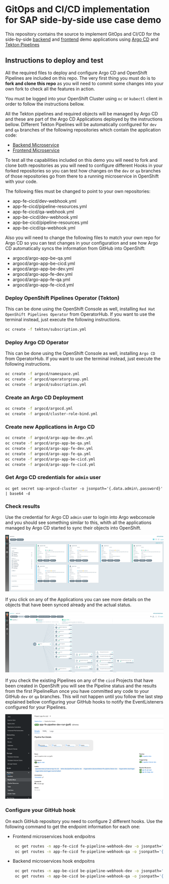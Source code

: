 # GitOps and CI/CD implementation for SAP side-by-side use case demo

This repository contains the source to implement GitOps and CI/CD for the side-by-side [backend](https://github.com/redhat-sap/sap-side-by-side-be) and [frontend](https://github.com/redhat-sap/sap-side-by-side-fe) demo applications using [Argo CD](https://argoproj.github.io/argo-cd/) and [Tekton Pipelines](https://tekton.dev/)

## Instructions to deploy and test

All the required files to deploy and configure Argo CD and OpenShift Pipelines are included on this repo. The very first thing you must do is to **fork and clone this repo** as you will need to commit some changes into your own fork to check all the features in action.

You must be logged into your OpenShift Cluster using `oc` or `kubectl` client in order to follow the instructions bellow.

All the Tekton pipelines and required objects will be managed by Argo CD and these are part of the Argo CD Applications deployed by the instructions bellow. Different Tekton Pipelines will be automatically configured for `dev` and `qa` branches of the following repositories which contain the application code:

- [Backend Microservice](https://github.com/redhat-sap/sap-side-by-side-be)
- [Frontend Microservice](https://github.com/redhat-sap/sap-side-by-side-fe)

To test all the capabilities included on this demo you will need to fork and clone both repositories as you will need to configure different Hooks in your forked repositories so you can test how changes on the `dev` or `qa` branches of those repositories go from there to a running microservice in OpenShift with your code.

The following files must be changed to point to your own repositories:

- app-fe-cicd/dev-webhook.yml
- app-fe-cicd/pipeline-resources.yml
- app-fe-cicd/qa-webhook.yml
- app-be-cicd/dev-webhook.yml
- app-be-cicd/pipeline-resources.yml
- app-be-cicd/qa-webhook.yml

Also you will need to change the following files to match your own repo for Argo CD so you can test changes in your configuration and see how Argo CD automatically syncs the information from GitHub into OpenShift:

- argocd/argo-app-be-qa.yml
- argocd/argo-app-be-cicd.yml
- argocd/argo-app-be-dev.yml
- argocd/argo-app-fe-dev.yml
- argocd/argo-app-fe-qa.yml
- argocd/argo-app-fe-cicd.yml


### Deploy OpenShift Pipelines Operator (Tekton)

This can be done using the OpenShift Console as well, installing `Red Hat OpenShift Pipelines Operator` from OperatorHub. If you want to use the terminal instead, just execute the following instructions.

```bash
oc create -f tekton/subscription.yml
```

### Deploy Argo CD Operator

This can be done using the OpenShift Console as well, installing `Argo CD` from OperatorHub. If you want to use the terminal instead, just execute the following instructions.

```bash
oc create -f argocd/namespace.yml
oc create -f argocd/operatorgroup.yml
oc create -f argocd/subscription.yml
```

### Create an Argo CD Deployment

```bash
oc create -f argocd/argocd.yml
oc create -f argocd/cluster-role-bind.yml
```

### Create new Applications in Argo CD

```bash
oc create -f argocd/argo-app-be-dev.yml
oc create -f argocd/argo-app-be-qa.yml
oc create -f argocd/argo-app-fe-dev.yml
oc create -f argocd/argo-app-fe-qa.yml
oc create -f argocd/argo-app-be-cicd.yml
oc create -f argocd/argo-app-fe-cicd.yml
```

### Get Argo CD credentials for `admin` user

```
oc get secret sap-argocd-cluster -o jsonpath='{.data.admin\.password}' | base64 -d
```

### Check results

Use the credential for Argo CD `admin` user to login into Argo webconsole and you should see something similar to this, whith all the applications managed by Argo CD started to sync their objects into OpenShift.

![Argo Applications](img/argo01.png)

If you click on any of the Applications you can see more details on the objects that have been synced already and the actual status.

![Argo Application details](img/argo02.png)

If you check the existing Pipelines on any of the `cicd` Projects that have been created in OpenShift you will see the Pipeline status and the results from the first PipelineRun once you have committed any code to your GitHub `dev` or `qa` branches. This will not happen until you follow the last step explained bellow configuring your GitHub hooks to notify the EventListeners configured for your Pipelines.

![Pipeline](img/tekton01.png)

### Configure your GitHub hook

On each GitHub repository you need to configure 2 different hooks. Use the following command to get the endpoint information for each one:

- Frontend microservices hook endpoitns

    ```bash
     oc get routes -n app-fe-cicd fe-pipeline-webhook-dev -o jsonpath='{.spec.host}'
     oc get routes -n app-fe-cicd fe-pipeline-webhook-qa -o jsonpath='{.spec.host}'
    ```

- Backend microservices hook endpoitns

    ```bash
     oc get routes -n app-be-cicd be-pipeline-webhook-dev -o jsonpath='{.spec.host}'
     oc get routes -n app-be-cicd be-pipeline-webhook-qa -o jsonpath='{.spec.host}'
     ```

